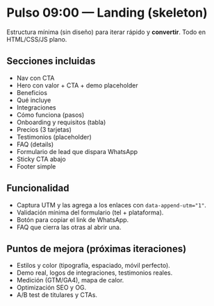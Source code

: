 # Pulso 09:00 — Landing (skeleton)

Estructura mínima (sin diseño) para iterar rápido y **convertir**. Todo en HTML/CSS/JS plano.

## Secciones incluidas
- Nav con CTA
- Hero con valor + CTA + demo placeholder
- Beneficios
- Qué incluye
- Integraciones
- Cómo funciona (pasos)
- Onboarding y requisitos (tabla)
- Precios (3 tarjetas)
- Testimonios (placeholder)
- FAQ (details)
- Formulario de lead que dispara WhatsApp
- Sticky CTA abajo
- Footer simple

## Funcionalidad
- Captura UTM y las agrega a los enlaces con `data-append-utm="1"`.
- Validación mínima del formulario (tel + plataforma).
- Botón para copiar el link de WhatsApp.
- FAQ que cierra las otras al abrir una.

## Puntos de mejora (próximas iteraciones)
- Estilos y color (tipografía, espaciado, móvil perfecto).
- Demo real, logos de integraciones, testimonios reales.
- Medición (GTM/GA4), mapa de calor.
- Optimización SEO y OG.
- A/B test de titulares y CTAs.

